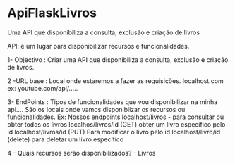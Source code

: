# ApiFlaskLivros
Uma API que disponibiliza  a consulta, exclusão e criação de livros

API: é um lugar para disponibilizar recursos e funcionalidades.

1- Objectivo : Criar uma API que disponibiliza  a consulta, exclusão e criação de livros.

2 -URL base : Local onde estaremos a fazer as requisições. localhost.com  ex: youtube.com/api/.....

3- EndPoints : Tipos de funcionalidades que vou disponibilizar na minha api.... São os locais onde vamos disponiblizar os recursos ou funcionalidades.
Ex: Nossos endpoints
localhost/livros - para consultar ou obter todos os livros
localhos/livros/id (GET) obter um livro específico pelo id
localhost/livros/id (PUT) Para modificar o livro pelo id
localhost/livro/id (delete) para deletar um livro específico

4 - Quais recursos serão disponibilizados? - Livros
